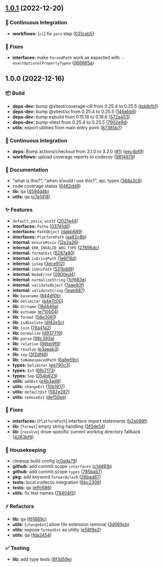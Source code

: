 ## [1.0.1](https://github.com/flex-development/pathe/compare/1.0.0...1.0.1) (2022-12-20)


### :robot: Continuous Integration

* **workflows:** [`ci`] fix `yarn` step ([031cab5](https://github.com/flex-development/pathe/commit/031cab59c7e6c70325e0b004b5c05460490d57d0))


### :bug: Fixes

* **interfaces:** make `ParsedPath` work as expected with `--exactOptionalPropertyTypes` ([066665a](https://github.com/flex-development/pathe/commit/066665a0072c91302d9fda396c607a5863ac4028))

## 1.0.0 (2022-12-16)


### :package: Build

* **deps-dev:** bump @vitest/coverage-c8 from 0.25.4 to 0.25.5 ([bddbfb1](https://github.com/flex-development/pathe/commit/bddbfb14373af65a8da37efbda784d18571bfa3e))
* **deps-dev:** bump @vitest/ui from 0.25.4 to 0.25.5 ([146ebb6](https://github.com/flex-development/pathe/commit/146ebb69628420c6b652c31265b9b08eb8a13282))
* **deps-dev:** bump esbuild from 0.15.18 to 0.16.6 ([572a453](https://github.com/flex-development/pathe/commit/572a4538ef91feaf036487c5794d8294fe52b011))
* **deps-dev:** bump vitest from 0.25.4 to 0.25.5 ([7902e9d](https://github.com/flex-development/pathe/commit/7902e9d9b91287000cbf73cf03d8a8f0b6ad4c4d))
* **utils:** export utilities from main entry point ([87385b7](https://github.com/flex-development/pathe/commit/87385b79af0496cf3883d8ce702b58dbb015dc39))


### :robot: Continuous Integration

* **deps:** Bump actions/checkout from 3.1.0 to 3.2.0 ([#1](https://github.com/flex-development/pathe/issues/1)) ([eec4bf9](https://github.com/flex-development/pathe/commit/eec4bf9f427dc9206ca42943fd6ffaadbe1d611a))
* **workflows:** upload coverage reports to codecov ([9814979](https://github.com/flex-development/pathe/commit/98149796bc36b58b73d9907bcd23c9bc7786cd88))


### :pencil: Documentation

* "what is this?", "when should i use this?", api, types ([368a3c8](https://github.com/flex-development/pathe/commit/368a3c839aa3f2d9a083dfde0ec89dff3daa878d))
* code coverage status ([6482dd9](https://github.com/flex-development/pathe/commit/6482dd9fcfe90b688ecc69b22b55861fb3e8ce46))
* **lib:** qa ([4594d4b](https://github.com/flex-development/pathe/commit/4594d4b1136f3823ae47daf5e1ac93bd65f32341))
* **utils:** qa ([c7e1d18](https://github.com/flex-development/pathe/commit/c7e1d18e80315e502c56a476118e2d9148adc928))


### :sparkles: Features

* `default`, `posix`, `win32` ([2021e44](https://github.com/flex-development/pathe/commit/2021e44ffe0285203471dc2dd736a4b38b5cee50))
* **interfaces:** `Pathe` ([037d1d6](https://github.com/flex-development/pathe/commit/037d1d653ec769ca99f76b08b052a0e81850ce21))
* **interfaces:** `PathObject` ([dabb689](https://github.com/flex-development/pathe/commit/dabb6894b13d7bbda8eee3b09ee16c797455ea77))
* **interfaces:** `PlatformPath` ([aa82c8b](https://github.com/flex-development/pathe/commit/aa82c8be9605daf204b20dc4655eb997101f0c16))
* **internal:** `ensurePosix` ([12e2a26](https://github.com/flex-development/pathe/commit/12e2a269ad933cf769e132d47f405e990d5fec39))
* **internal:** `ERR_INVALID_ARG_TYPE` ([27696dc](https://github.com/flex-development/pathe/commit/27696dc65e496080318d49e59af394aa14ea4a3e))
* **internal:** `formatExt` ([6287a90](https://github.com/flex-development/pathe/commit/6287a90078370787755863939e2f17c6c658a207))
* **internal:** `isDrivePath` ([1e6f18d](https://github.com/flex-development/pathe/commit/1e6f18d5e394a8c9f0f22b9faef1afa9b78a97bf))
* **internal:** `isSep` ([3ece912](https://github.com/flex-development/pathe/commit/3ece912d995366c0b30d564f082c24c6807c0181))
* **internal:** `isUncPath` ([521bdd9](https://github.com/flex-development/pathe/commit/521bdd9727e949983524d8a9a94ab9fc96ab2439))
* **internal:** `NodeError` ([0900ed4](https://github.com/flex-development/pathe/commit/0900ed4c3a42c0fd6224b3c8504d6cd645bec994))
* **internal:** `normalizeString` ([1cf683e](https://github.com/flex-development/pathe/commit/1cf683e314a2c3f22ffdef934bb31f98af75fa82))
* **internal:** `validateObject` ([7aae60f](https://github.com/flex-development/pathe/commit/7aae60f336e77286eed675efbaaeede1384f7168))
* **internal:** `validateString` ([1eae687](https://github.com/flex-development/pathe/commit/1eae687291e74acc7b4f352f9bd63e9d2576d623))
* **lib:** `basename` ([844df0b](https://github.com/flex-development/pathe/commit/844df0bf7fdeac365e2c5899d64ac59b1eadf16e))
* **lib:** `delimiter` ([a4e7c00](https://github.com/flex-development/pathe/commit/a4e7c00101f88820dc7bdbc683beaab2c0dc9b5d))
* **lib:** `dirname` ([18d449a](https://github.com/flex-development/pathe/commit/18d449af8a5ece7f3f67012d9e93ac6d2bd9a328))
* **lib:** `extname` ([e710004](https://github.com/flex-development/pathe/commit/e710004dfee3a01e77283422a5aab71354fab4df))
* **lib:** `format` ([56e3061](https://github.com/flex-development/pathe/commit/56e3061e4d864d33869482740566c895fc643691))
* **lib:** `isAbsolute` ([df42e5c](https://github.com/flex-development/pathe/commit/df42e5c00f7e8190d692e49729bd74b608b9a12d))
* **lib:** `join` ([78a41a2](https://github.com/flex-development/pathe/commit/78a41a2be736af4401568ff1a51417d21b4b5d78))
* **lib:** `normalize` ([d937719](https://github.com/flex-development/pathe/commit/d93771982af37fb042f5db59d0fd1298a660e0be))
* **lib:** `parse` ([98c393a](https://github.com/flex-development/pathe/commit/98c393a5f9bb11253181532a224bd4a99a38b00e))
* **lib:** `relative` ([89bb9f8](https://github.com/flex-development/pathe/commit/89bb9f89aa454edb339471713b700acad1aff189))
* **lib:** `resolve` ([e3aeab3](https://github.com/flex-development/pathe/commit/e3aeab3b438d099f5e274369c859acb312876701))
* **lib:** `sep` ([3f2df46](https://github.com/flex-development/pathe/commit/3f2df46c37eb18f8b1052d7957c061fa6e295c44))
* **lib:** `toNamespacedPath` ([6a8e59c](https://github.com/flex-development/pathe/commit/6a8e59c9d40c2683d263d8ca674eabec5fe6c244))
* **types:** `Delimiter` ([ee790c3](https://github.com/flex-development/pathe/commit/ee790c3e7afe2cdc9b296eb6604b2995db620f5e))
* **types:** `Ext` ([6fb7173](https://github.com/flex-development/pathe/commit/6fb7173fd9781d64f985da62e3e360299c17bec1))
* **types:** `Sep` ([054b623](https://github.com/flex-development/pathe/commit/054b623fefe35a88de4eb3dd11dfede1bd303db3))
* **utils:** `addExt` ([e4b3ad8](https://github.com/flex-development/pathe/commit/e4b3ad8685431152c43efe961bba3e9acf3f6e03))
* **utils:** `changeExt` ([10b1917](https://github.com/flex-development/pathe/commit/10b1917ae5750100888899bc1f0645b45d848851))
* **utils:** `defaultExt` ([582e287](https://github.com/flex-development/pathe/commit/582e287137cd2b9460044f9e825b4a8ed457a0fa))
* **utils:** `removeExt` ([de150ee](https://github.com/flex-development/pathe/commit/de150ee4ece55c00d8abc956f788baf4bc0385f0))


### :bug: Fixes

* **interfaces:** [`PlatformPath`] interface import statements ([b2e088f](https://github.com/flex-development/pathe/commit/b2e088f690257ec723c20f3f40bffa686a49d110))
* **lib:** [`format`] empty string handling ([5f0de54](https://github.com/flex-development/pathe/commit/5f0de54176e481c59d16320531bf2080e39d2aad))
* **lib:** [`resolve`] drive-specific current working directory fallback ([4263bf9](https://github.com/flex-development/pathe/commit/4263bf9f224025df39cb614ae9c124eee876d339))


### :house_with_garden: Housekeeping

* cleanup build config ([c0ada79](https://github.com/flex-development/pathe/commit/c0ada79d8fa8dfbeb960275272d0bf36cf6a5eb3))
* **github:** add commit scope `interfaces` ([c1d491b](https://github.com/flex-development/pathe/commit/c1d491bee529cae367f1b7934a793b29fa1678fd))
* **github:** add commit scope `types` ([785ba57](https://github.com/flex-development/pathe/commit/785ba575ef3ece2e8cdf11ddb6c531a5aeed1ab2))
* **pkg:** add keyword `forwardslash` ([28bad87](https://github.com/flex-development/pathe/commit/28bad87003bf2c9427d88f32bec7e67e437a9ef5))
* **tests:** local codecov integration ([6bc2306](https://github.com/flex-development/pathe/commit/6bc23062f3c86973d37522e95da696de7b3fbc9d))
* **tests:** qa ([effc686](https://github.com/flex-development/pathe/commit/effc686bb57da47ff3aa90ad38cd272b1a95129a))
* **utils:** fix test names ([78404f5](https://github.com/flex-development/pathe/commit/78404f5f3681657af6409eaa4f4e701ea59913db))


### :zap: Refactors

* **lib:** qa ([f61889c](https://github.com/flex-development/pathe/commit/f61889c35840239cbf839099e52f2f3126469c81))
* **utils:** [`changeExt`] allow file extension removal ([3d069cb](https://github.com/flex-development/pathe/commit/3d069cb584b7d21434c9aaa55eb4c60ca26e37b8))
* **utils:** expose `formatExt` as utility ([e58f9e2](https://github.com/flex-development/pathe/commit/e58f9e287ae9bc20b41e680e24f2c04239b4bcd8))
* **utils:** qa ([fda2454](https://github.com/flex-development/pathe/commit/fda2454660f85ad27b97c422bab42a751bf46c5c))


### :white_check_mark: Testing

* **lib:** add type tests ([8f3d59e](https://github.com/flex-development/pathe/commit/8f3d59e16201db971eaf02580bdaaa2c58d84f4b))
